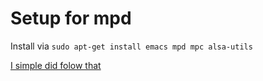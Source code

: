  # Setup for mpd
 
 Install via `sudo apt-get install emacs mpd mpc alsa-utils`
 
 [I simple did folow that](https://strobelstefan.org/?p=4244)